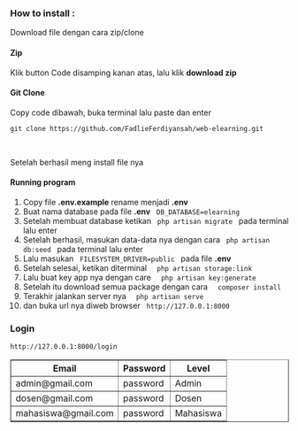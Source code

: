 <h3>How to install : </h3>
<p>Download file dengan cara zip/clone</p>
<h4> Zip </h4>
<p>Klik button Code disamping kanan atas, lalu klik <b>download zip</b></p>
<h4> Git Clone </h4>
<p>Copy code dibawah, buka terminal lalu paste dan enter</p>

```
git clone https://github.com/FadlieFerdiyansah/web-elearning.git
```

<br>
<p>Setelah berhasil meng install file nya</p>
<h4> Running program </h4>
<ol>
    <li>Copy file <b>.env.example</b> rename menjadi <b>.env</b></li>
    <li>Buat nama database pada file <b>.env</b> <code> DB_DATABASE=elearning </code></li>
    <li>Setelah membuat database ketikan <code> php artisan migrate </code> pada terminal lalu enter</li>
    <li>Setelah berhasil, masukan data-data nya dengan cara <code> php artisan db:seed </code> pada terminal lalu enter</li>
    <li>Lalu masukan <code> FILESYSTEM_DRIVER=public </code> pada file <b> .env </b> </li>
    <li>Setelah selesai, ketikan diterminal <code>  php artisan storage:link  </code> </li>
    <li>Lalu buat key app nya dengan care <code>  php artisan key:generate  </code> </li>
    <li>Setelah itu download semua package dengan cara <code>  composer install  </code> </li>
    <li>Terakhir jalankan server nya <code>  php artisan serve  </code></li>
    <li>dan buka url nya diweb browser <code> http://127.0.0.1:8000 </code></li>
</ol>

<h3>Login</h3>

``` 
http://127.0.0.1:8000/login 
```
    
</ul>
<table border="1px" cellspacing="0" cellpadding="5px">
    <tr>
        <th>Email</th>
        <th>Password</th>
        <th>Level</th>
    </tr>
    <tr>
        <td>admin@gmail.com</td>
        <td>password</td>
        <td>Admin</td>
    </tr>
    <tr>
        <td>dosen@gmail.com</td>
        <td>password</td>
        <td>Dosen</td>
    </tr>
    <tr>
        <td>mahasiswa@gmail.com</td>
        <td>password</td>
        <td>Mahasiswa</td>
    </tr>
</table>

